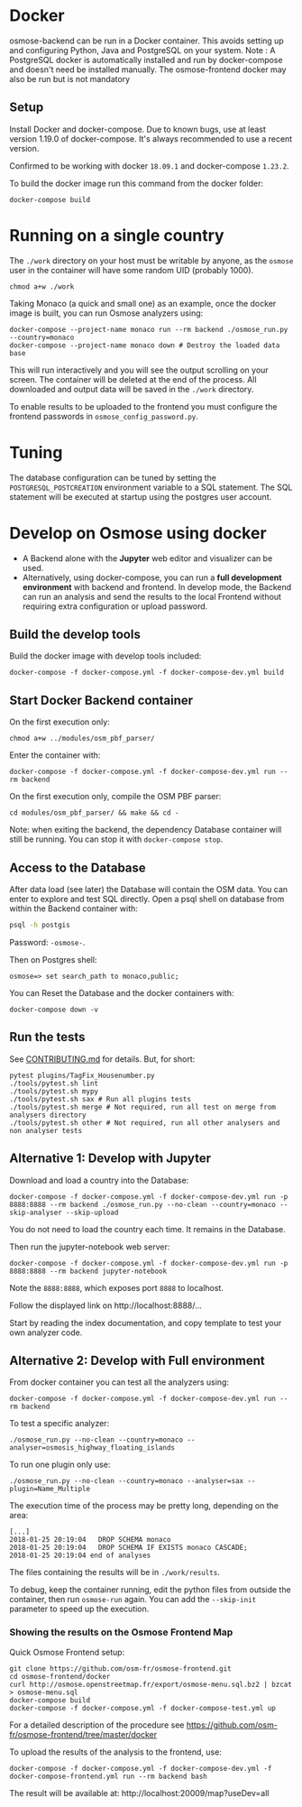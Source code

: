 Docker
======

osmose-backend can be run in a Docker container. This avoids setting
up and configuring Python, Java and PostgreSQL on your system.
Note : A PostgreSQL docker is automatically installed and run by 
docker-compose and doesn't need be installed manually. 
The osmose-frontend docker may also be run but is not mandatory


Setup
-----

Install Docker and docker-compose. Due to known bugs, use at least
version 1.19.0 of docker-compose. It's always recommended to use a recent
version.

Confirmed to be working with docker `18.09.1` and docker-compose `1.23.2`.

To build the docker image run this command from the docker folder:
```
docker-compose build
```


Running on a single country
===========================

The `./work` directory on your host must be writable by anyone, as the
`osmose` user in the container will have some random UID (probably 1000).
```
chmod a+w ./work
```

Taking Monaco (a quick and small one) as an example, once the docker
image is built, you can run Osmose analyzers using:
```
docker-compose --project-name monaco run --rm backend ./osmose_run.py --country=monaco
docker-compose --project-name monaco down # Destroy the loaded data base
```

This will run interactively and you will see the output scrolling on your
screen. The container will be deleted at the end of the process. All
downloaded and output data will be saved in the `./work` directory.

To enable results to be uploaded to the frontend you must configure
the frontend passwords in `osmose_config_password.py`.


Tuning
======

The database configuration can be tuned by setting the `POSTGRESQL_POSTCREATION`
environment variable to a SQL statement. The SQL statement will be executed at
startup using the postgres user account.


Develop on Osmose using docker
==============================

* A Backend alone with the **Jupyter** web editor and visualizer can be
used.
* Alternatively, using docker-compose, you can run a **full development
environment** with backend and frontend. In develop mode, the Backend can
run an analysis and send the results to the local Frontend without
requiring extra configuration or upload password.


## Build the develop tools

Build the docker image with develop tools included:
```
docker-compose -f docker-compose.yml -f docker-compose-dev.yml build
```


## Start Docker Backend container

On the first execution only:
```
chmod a+w ../modules/osm_pbf_parser/
```

Enter the container with:
```
docker-compose -f docker-compose.yml -f docker-compose-dev.yml run --rm backend
```

On the first execution only, compile the OSM PBF parser:
```
cd modules/osm_pbf_parser/ && make && cd -
```

Note: when exiting the backend, the dependency Database container will still be
running. You can stop it with `docker-compose stop`.


## Access to the Database

After data load (see later) the Database will contain the OSM data. You
can enter to explore and test SQL directly. Open a psql shell on database
from within the Backend container with:
```sh
psql -h postgis
```
Password: `-osmose-`.

Then on Postgres shell:
```
osmose=> set search_path to monaco,public;
```

You can Reset the Database and the docker containers with:
```
docker-compose down -v
```


## Run the tests

See [CONTRIBUTING.md](../CONTRIBUTING.md) for details. But, for short:
```
pytest plugins/TagFix_Housenumber.py
./tools/pytest.sh lint
./tools/pytest.sh mypy
./tools/pytest.sh sax # Run all plugins tests
./tools/pytest.sh merge # Not required, run all test on merge from analysers directory
./tools/pytest.sh other # Not required, run all other analysers and non analyser tests
```


## Alternative 1: Develop with Jupyter

Download and load a country into the Database:
```
docker-compose -f docker-compose.yml -f docker-compose-dev.yml run -p 8888:8888 --rm backend ./osmose_run.py --no-clean --country=monaco --skip-analyser --skip-upload
```
You do not need to load the country each time. It remains in the Database.


Then run the jupyter-notebook web server:
```
docker-compose -f docker-compose.yml -f docker-compose-dev.yml run -p 8888:8888 --rm backend jupyter-notebook
```
Note the `8888:8888`, which exposes port `8888` to localhost.

Follow the displayed link on http://localhost:8888/...


Start by reading the index documentation, and copy template to test your
own analyzer code.


## Alternative 2: Develop with Full environment

From docker container you can test all the analyzers using:
```
docker-compose -f docker-compose.yml -f docker-compose-dev.yml run --rm backend
```

To test a specific analyzer:
```
./osmose_run.py --no-clean --country=monaco --analyser=osmosis_highway_floating_islands
```

To run one plugin only use:
```
./osmose_run.py --no-clean --country=monaco --analyser=sax --plugin=Name_Multiple
```

The execution time of the process may be pretty long, depending on the area:
```
[...]
2018-01-25 20:19:04   DROP SCHEMA monaco
2018-01-25 20:19:04   DROP SCHEMA IF EXISTS monaco CASCADE;
2018-01-25 20:19:04 end of analyses
```

The files containing the results will be in `./work/results`.

To debug, keep the container running, edit the python files from outside the container,
then run `osmose-run` again. You can add the `--skip-init` parameter to speed up the execution.

### Showing the results on the Osmose Frontend Map

Quick Osmose Frontend setup:
```
git clone https://github.com/osm-fr/osmose-frontend.git
cd osmose-frontend/docker
curl http://osmose.openstreetmap.fr/export/osmose-menu.sql.bz2 | bzcat > osmose-menu.sql
docker-compose build
docker-compose -f docker-compose.yml -f docker-compose-test.yml up
```

For a detailed description of the procedure see
https://github.com/osm-fr/osmose-frontend/tree/master/docker


To upload the results of the analysis to the frontend, use:
```
docker-compose -f docker-compose.yml -f docker-compose-dev.yml -f docker-compose-frontend.yml run --rm backend bash
```

The result will be available at: http://localhost:20009/map?useDev=all
